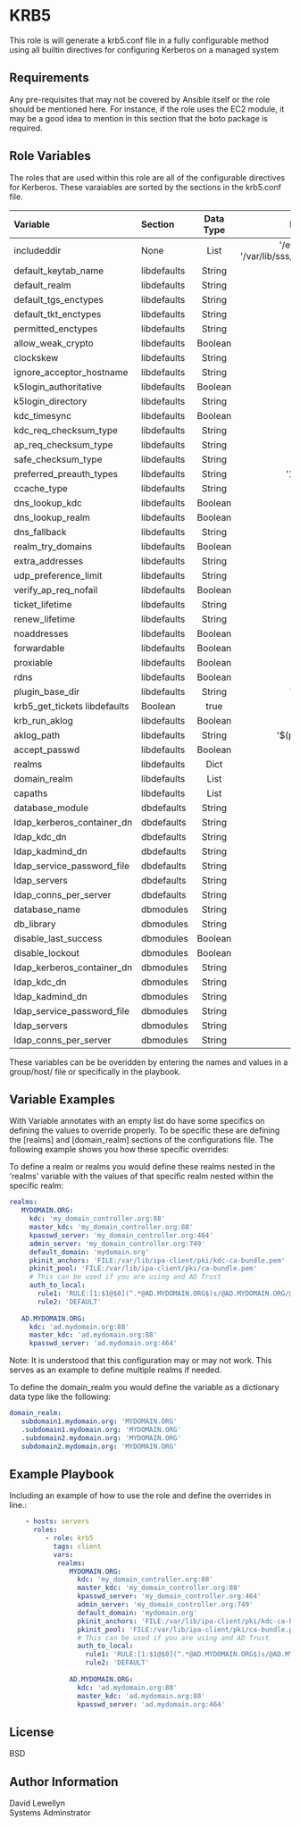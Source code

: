 KRB5 
=========

This role is will generate a krb5.conf file in a fully configurable method using all builtin directives for configuring Kerberos on a managed system

Requirements
------------

Any pre-requisites that may not be covered by Ansible itself or the role should be mentioned here. For instance, if the role uses the EC2 module, it may be a good idea to mention in this section that the boto package is required.

Role Variables
--------------

The roles that are used within this role are all of the configurable directives for Kerberos. These varaiables are sorted by the sections in the krb5.conf file.  

| Variable | Section | Data Type | Default Value |
|:---------|:--------|:---------:|:-------------:|
| includeddir| None | List |'/etc/krb5.conf.d/', '/var/lib/sss/pubconf/krb5.include.d/'|
| default_keytab_name  |libdefaults| String | omit |
| default_realm | libdefaults | String | omit |
| default_tgs_enctypes | libdefaults | String | omit |
| default_tkt_enctypes | libdefaults | String | omit |
| permitted_enctypes | libdefaults | String | omit |
| allow_weak_crypto | libdefaults | Boolean | false |
| clockskew | libdefaults | String | omit |
| ignore_acceptor_hostname |libdefaults | String | omit |
| k5login_authoritative |libdefaults | Boolean | true |
| k5login_directory | libdefaults | String | omit |
| kdc_timesync |libdefaults | Boolean | true |
| kdc_req_checksum_type | libdefaults | String | omit |
| ap_req_checksum_type | libdefaults | String | omit |
| safe_checksum_type | libdefaults | String | omit |
| preferred_preauth_types |libdefaults | String |'17, 16, 15, 14'|
| ccache_type |libdefaults | String | omit |
| dns_lookup_kdc |libdefaults | Boolean | true |
| dns_lookup_realm |libdefaults | Boolean | false |
| dns_fallback |libdefaults | String | omit |
| realm_try_domains |libdefaults | Boolean | false |
| extra_addresses | libdefaults | String | omit |
| udp_preference_limit | libdefaults | String | omit |
| verify_ap_req_nofail |libdefaults | Boolean | false |
| ticket_lifetime |libdefaults | String |'1d'|
| renew_lifetime |libdefaults | String | '0'|
| noaddresses | libdefaults | Boolean | true |
| forwardable | libdefaults | Boolean | false |
| proxiable | libdefaults | Boolean | false |
| rdns | libdefaults | Boolean | true |
| plugin_base_dir | libdefaults | String | 'krb5/plugins'|
| krb5_get_tickets libdefaults | Boolean | true |
| krb_run_aklog |libdefaults | Boolean | false |
| aklog_path |libdefaults | String |'$(prefix)/bin/aklog'|
| accept_passwd | libdefaults | Boolean | false |
| realms | libdefaults | Dict | [] |
| domain_realm | libdefaults | List | [] |
| capaths |libdefaults | List | [] |
| database_module |dbdefaults | String | omit |
| ldap_kerberos_container_dn | dbdefaults | String | omit |
| ldap_kdc_dn| dbdefaults | String | omit |
| ldap_kadmind_dn | dbdefaults | String | omit |
| ldap_service_password_file | dbdefaults | String | omit |
| ldap_servers|dbdefaults | String | omit |
| ldap_conns_per_server | dbdefaults | String | '5' |
|database_name | dbmodules | String | omit |
|db_library | dbmodules | String | omit |
|disable_last_success| dbmodules | Boolean | false |
|disable_lockout|dbmodules | Boolean | false |
|ldap_kerberos_container_dn |dbmodules | String | omit |
|ldap_kdc_dn |dbmodules | String | omit |
|ldap_kadmind_dn | dbmodules | String | omit |
|ldap_service_password_file | dbmodules | String | omit |
|ldap_servers|dbmodules | String | omit |
|ldap_conns_per_server | dbmodules | String | omit |

These variables can be be overidden by entering the names and values in a group/host/ file or specifically in the playbook.  

Variable Examples
------------------

With Variable annotates with an empty list do have some specifics on defining the values to override properly. To be specific these are defining the [realms] and [domain_realm] sections of the configurations file.
The following example shows you how these specific overrides:  

To define a realm or realms you would define these realms nested in the 'realms' variable with the values of that specific realm nested within the specific realm:
```yml
realms:
   MYDOMAIN.ORG:
     kdc: 'my_domain_controller.org:88'
     master_kdc: 'my_domain_controller.org:88'
     kpasswd_server: 'my_domain_controller.org:464'
     admin_server: 'my_domain_controller.org:749'
     default_domain: 'mydomain.org'
     pkinit_anchors: 'FILE:/var/lib/ipa-client/pki/kdc-ca-bundle.pem'
     pkinit_pool: 'FILE:/var/lib/ipa-client/pki/ca-bundle.pem'
     # This can be used if you are using and AD Trust
     auth_to_local:
       rule1: 'RULE:[1:$1@$0](^.*@AD.MYDOMAIN.ORG$)s/@AD.MYDOMAIN.ORG/@AD.MYDOMAIN.ORG/'
       rule2: 'DEFAULT'
   
   AD.MYDOMAIN.ORG:
     kdc: 'ad.mydomain.org:88'
     master_kdc: 'ad.mydomain.org:88'
     kpasswd_server: 'ad.mydomain.org:464'
```
Note: It is understood that this configuration may or may not work. This serves as an example to define multiple realms if needed.

To define the domain_realm you would define the variable as a dictionary data type like the following:
```yml
domain_realm:
   subdomain1.mydomain.org: 'MYDOMAIN.ORG'
   .subdomain1.mydomain.org: 'MYDOMAIN.ORG'
   .subdomain2.mydomain.org: 'MYDOMAIN.ORG'
   subdomain2.mydomain.org: 'MYDOMAIN.ORG'
```

Example Playbook
----------------

Including an example of how to use the role and define the overrides in line.:
```yml
    - hosts: servers
      roles:
         - role: krb5
           tags: client
           vars:
            realms:
               MYDOMAIN.ORG:
                 kdc: 'my_domain_controller.org:88'
                 master_kdc: 'my_domain_controller.org:88'
                 kpasswd_server: 'my_domain_controller.org:464'
                 admin_server: 'my_domain_controller.org:749'
                 default_domain: 'mydomain.org'
                 pkinit_anchors: 'FILE:/var/lib/ipa-client/pki/kdc-ca-bundle.pem'
                 pkinit_pool: 'FILE:/var/lib/ipa-client/pki/ca-bundle.pem'
                 # This can be used if you are using and AD Trust
                 auth_to_local:
                   rule1: 'RULE:[1:$1@$0](^.*@AD.MYDOMAIN.ORG$)s/@AD.MYDOMAIN.ORG/@AD.MYDOMAIN.ORG/'
                   rule2: 'DEFAULT'
               
               AD.MYDOMAIN.ORG:
                 kdc: 'ad.mydomain.org:88'
                 master_kdc: 'ad.mydomain.org:88'
                 kpasswd_server: 'ad.mydomain.org:464'


```
License
-------

BSD

Author Information
------------------
David Lewellyn  
Systems Adminstrator  
